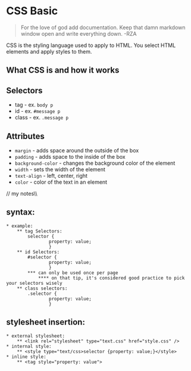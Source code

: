 # CSS Basic

> For the love of god add documentation. Keep that damn markdown window open and write everything down. -RZA

CSS is the styling language used to apply to HTML. You select HTML elements and apply styles to them.

## What CSS is and how it works

## Selectors

* tag		- ex. `body p`
* id		- ex. `#message p`
* class		- ex. `.message p`

## Attributes

* `margin` -  adds space around the outside of the box
* `padding` - adds space to the inside of the box
* `background-color` - changes the background color of the element
* `width` - sets the width of the element
* `text-align` - left, center, right
* `color` - color of the text in an element

// my notes\\\

## syntax:
	* example:
		** tag Selectors:
			selector {
					property: value;
					}
		** id Selectors:
			#selector {
					property: value;
					}
			*** can only be used once per page
				**** on that tip, it's considered good practice to pick your selectors wisely
		** class selectors:
			.selector {
					property: value;
					}

## stylesheet insertion:
	* external stylesheet:
		** <link rel="stylesheet" type="text.css" href="style.css" />
	* internal style:
		** <style type="text/css>selector {property: value;}</style>
	* inline style:
		** <tag style="property: value">


